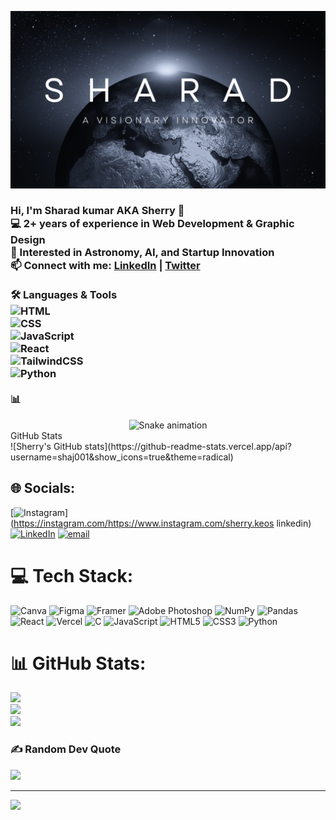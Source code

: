 ![cover img](./cover.png)
### Hi, I'm Sharad kumar AKA Sherry 👋  <br>💻 2+ years of experience in Web Development & Graphic Design  <br>🌌 Interested in Astronomy, AI, and Startup Innovation  <br>📫 Connect with me: [LinkedIn](https://linkedin.com/in/your-profile) | [Twitter](https://twitter.com/your-handle)<br><br>🛠️ Languages & Tools  <br>![HTML](https://img.shields.io/badge/HTML-239120?style=flat&logo=html5)<br>![CSS](https://img.shields.io/badge/CSS-1572B6?style=flat&logo=css3)<br>![JavaScript](https://img.shields.io/badge/JavaScript-F7DF1E?style=flat&logo=javascript)<br>![React](https://img.shields.io/badge/React-20232A?style=flat&logo=react)<br>![TailwindCSS](https://img.shields.io/badge/TailwindCSS-38B2AC?style=flat&logo=tailwind-css)<br>![Python](https://img.shields.io/badge/Python-3776AB?style=flat&logo=python)<br><br>📊 

<!-- Snake Game Repo View -->

<div align="center">
  <img src="https://profile-readme-generator.com/assets/snake.svg" alt="Snake animation" />
</div>
GitHub Stats  <br>![Sherry's GitHub stats](https://github-readme-stats.vercel.app/api?username=shaj001&show_icons=true&theme=radical)<br>


## 🌐 Socials:
[![Instagram](https://img.shields.io/badge/Instagram-%23E4405F.svg?logo=Instagram&logoColor=white)](https://instagram.com/https://www.instagram.com/sherry.keos linkedin) [![LinkedIn](https://img.shields.io/badge/LinkedIn-%230077B5.svg?logo=linkedin&logoColor=white)](https://linkedin.com/in/www.linkedin.com/in/sharad--kumar) [![email](https://img.shields.io/badge/Email-D14836?logo=gmail&logoColor=white)](mailto:sharad93100@gmail.com) 

# 💻 Tech Stack:
![Canva](https://img.shields.io/badge/Canva-%2300C4CC.svg?style=for-the-badge&logo=Canva&logoColor=white) ![Figma](https://img.shields.io/badge/figma-%23F24E1E.svg?style=for-the-badge&logo=figma&logoColor=white) ![Framer](https://img.shields.io/badge/Framer-black?style=for-the-badge&logo=framer&logoColor=blue) ![Adobe Photoshop](https://img.shields.io/badge/adobe%20photoshop-%2331A8FF.svg?style=for-the-badge&logo=adobe%20photoshop&logoColor=white) ![NumPy](https://img.shields.io/badge/numpy-%23013243.svg?style=for-the-badge&logo=numpy&logoColor=white) ![Pandas](https://img.shields.io/badge/pandas-%23150458.svg?style=for-the-badge&logo=pandas&logoColor=white) ![React](https://img.shields.io/badge/react-%2320232a.svg?style=for-the-badge&logo=react&logoColor=%2361DAFB) ![Vercel](https://img.shields.io/badge/vercel-%23000000.svg?style=for-the-badge&logo=vercel&logoColor=white) ![C](https://img.shields.io/badge/c-%2300599C.svg?style=for-the-badge&logo=c&logoColor=white) ![JavaScript](https://img.shields.io/badge/javascript-%23323330.svg?style=for-the-badge&logo=javascript&logoColor=%23F7DF1E) ![HTML5](https://img.shields.io/badge/html5-%23E34F26.svg?style=for-the-badge&logo=html5&logoColor=white) ![CSS3](https://img.shields.io/badge/css3-%231572B6.svg?style=for-the-badge&logo=css3&logoColor=white) ![Python](https://img.shields.io/badge/python-3670A0?style=for-the-badge&logo=python&logoColor=ffdd54)
# 📊 GitHub Stats:
![](https://github-readme-stats.vercel.app/api?username=shaj001&theme=dark&hide_border=false&include_all_commits=false&count_private=false)<br/>
![](https://nirzak-streak-stats.vercel.app/?user=shaj001&theme=dark&hide_border=false)<br/>
![](https://github-readme-stats.vercel.app/api/top-langs/?username=shaj001&theme=dark&hide_border=false&include_all_commits=false&count_private=false&layout=compact)

### ✍️ Random Dev Quote
![](https://quotes-github-readme.vercel.app/api?type=horizontal&theme=radical)

---
[![](https://visitcount.itsvg.in/api?id=shaj001&icon=0&color=0)](https://visitcount.itsvg.in)

<!-- Proudly created with GPRM ( https://gprm.itsvg.in ) -->

